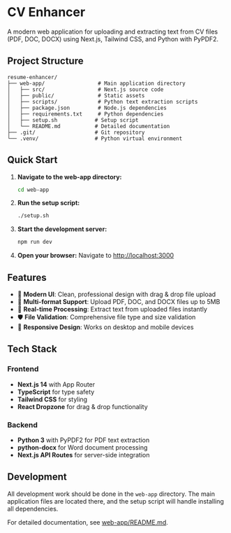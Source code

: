 # CV Enhancer

A modern web application for uploading and extracting text from CV files (PDF, DOC, DOCX) using Next.js, Tailwind CSS, and Python with PyPDF2.

## Project Structure

```
resume-enhancer/
├── web-app/                 # Main application directory
│   ├── src/                 # Next.js source code
│   ├── public/              # Static assets
│   ├── scripts/             # Python text extraction scripts
│   ├── package.json         # Node.js dependencies
│   ├── requirements.txt     # Python dependencies
│   ├── setup.sh            # Setup script
│   └── README.md           # Detailed documentation
├── .git/                   # Git repository
└── .venv/                  # Python virtual environment
```

## Quick Start

1. **Navigate to the web-app directory:**
   ```bash
   cd web-app
   ```

2. **Run the setup script:**
   ```bash
   ./setup.sh
   ```

3. **Start the development server:**
   ```bash
   npm run dev
   ```

4. **Open your browser:**
   Navigate to [http://localhost:3000](http://localhost:3000)

## Features

- 🎨 **Modern UI**: Clean, professional design with drag & drop file upload
- 📄 **Multi-format Support**: Upload PDF, DOC, and DOCX files up to 5MB
- 🔄 **Real-time Processing**: Extract text from uploaded files instantly
- 🛡️ **File Validation**: Comprehensive file type and size validation
- 📱 **Responsive Design**: Works on desktop and mobile devices

## Tech Stack

### Frontend
- **Next.js 14** with App Router
- **TypeScript** for type safety
- **Tailwind CSS** for styling
- **React Dropzone** for drag & drop functionality

### Backend
- **Python 3** with PyPDF2 for PDF text extraction
- **python-docx** for Word document processing
- **Next.js API Routes** for server-side integration

## Development

All development work should be done in the `web-app` directory. The main application files are located there, and the setup script will handle installing all dependencies.

For detailed documentation, see [web-app/README.md](web-app/README.md).
